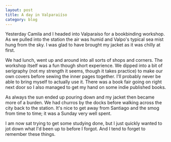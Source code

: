 ```yaml
---
layout: post
title: A day in Valparaiíso
category: blog
---
```


Yesterday Camila and I headed into Valparaíso for a bookbinding workshop. As we pulled into the station the air was humid and Valpo's typical sea mist hung from the sky. I was glad to have brought my jacket as it was chilly at first.

We had lunch, went up and around into all sorts of shops and corners. The workshop itself was a fun though short experience. We dipped into a bit of serigraphy (not my strength it seems, though it takes practice) to make our own covers before sewing the inner pages together. I'll probably never be able to bring myself to actually use it. There was a book fair going on right next door so I also managed to get my hand on some indie published books.

As always the sun ended up pouring down and my jacket then became more of a burden. We had churros by the docks before walking across the city back to the station. It's nice to get away from Santiago and the smog from time to time; it was a Sunday very well spent.

I am now sat trying to get some studying done, but I just quickly wanted to jot down what I'd been up to before I forgot. And I tend to forget to remember these things.
